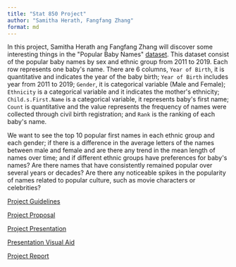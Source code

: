 ```yaml
---
title: "Stat 850 Project"
author: "Samitha Herath, Fangfang Zhang"
format: md
---
```


In this project, Samitha Herath ang Fangfang Zhang will discover some interesting things in the "Popular Baby Names" [dataset](https://catalog.data.gov/dataset/popular-baby-names). This dataset consist of the popular baby names by sex and ethnic group from 2011 to 2019. Each row represents one baby's name. There are 6 columns, `Year of Birth`, it is quantitative and indicates the year of the baby birth; `Year of Birth` includes year from 2011 to 2019; `Gender`, it is categorical variable (Male and Female); `Ethnicity` is a categorical variable and it indicates the mother's ethnicity; `Child.s.First.Name` is a categorical variable, it represents baby's first name; `Count` is quantitative and the value represents the frequency of names were collected through civil birth registration; and `Rank` is the ranking of each baby's name.

We want to see the top 10 popular first names in each ethnic group and each gender; if there is a difference in the average letters of the names between male and female and are there any trend in the mean length of names over time; and if different ethnic groups have preferences for baby's names? Are there names that have consistently remained popular over several years or decades? Are there any noticeable spikes in the popularity of names related to popular culture, such as movie characters or celebrities?


[Project Guidelines](guidelines.qmd)

[Project Proposal](proposal.qmd)

[Project Presentation]() <!-- Add a link to your Youtube presentation -->

[Presentation Visual Aid](slides_Samitha_Fangfang.qmd) <!-- Change this to link to your visual aid -->

[Project Report](report.qmd)

